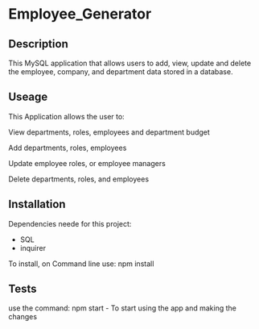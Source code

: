 # Employee_Generator

## Description

This MySQL application that allows users to add, view, update and delete the employee, company, and department data stored in a database.

## Useage

This Application allows the user to:

View departments, roles, employees and department budget

Add departments, roles, employees

Update employee roles, or employee managers

Delete departments, roles, and employees

## Installation

Dependencies neede for this project:

- SQL
- inquirer

To install, on Command line use: npm install

## Tests

use the command: npm start - To start using the app and making the changes



